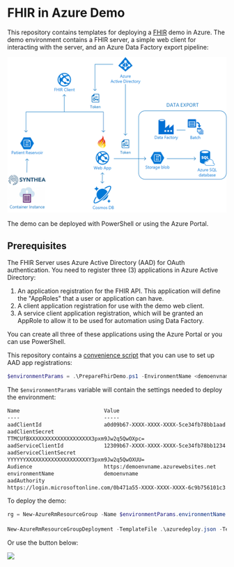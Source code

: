 # FHIR in Azure Demo

This repository contains templates for deploying a [FHIR](https://hl7.org/fhir) demo in Azure. The demo environment contains a FHIR server, a simple web client for interacting with the server, and an Azure Data Factory export pipeline:

![FHIR Demo Architecture](architecture.png)


The demo can be deployed with PowerShell or using the Azure Portal. 

## Prerequisites

The FHIR Server uses Azure Active Directory (AAD) for OAuth authentication. You need to register three (3) applications in Azure Active Directory:

1. An application registration for the FHIR API. This application will define the "AppRoles" that a user or application can have. 
2. A client application registration for use with the demo web client.
3. A service client application registration, which will be granted an AppRole to allow it to be used for automation using Data Factory.

You can create all three of these applications using the Azure Portal or you can use PowerShell.

This repository contains a [convenience script](PrepareFhirDemo.ps1) that you can use to set up AAD app registrations:

```PowerShell
$environmentParams = .\PrepareFhirDemo.ps1 -EnvironmentName <demoenvname>
```

The `$environmentParams` variable will contain the settings needed to deploy the environment:

```
Name                           Value
----                           -----
aadClientId                    a0d09b67-XXXX-XXXX-XXXX-5ce34fb78bb1aad
aadClientSecret                TTMCUfBXXXXXXXXXXXXXXXXXXXX3pxm9Jw2q5QwOXpc=
aadServiceClientId             12309b67-XXXX-XXXX-XXXX-5ce34fb78bb1234
aadServiceClientSecret         YYYYYYXXXXXXXXXXXXXXXXXXXXY3pxm9Jw2q5QwOXUU=
Audience                       https:/demoenvname.azurewebsites.net
environmentName                demoenvname
aadAuthority                   https://login.microsoftonline.com/0b471a55-XXXX-XXXX-XXXX-6c9b756101c3
```

To deploy the demo:

```PowerShell
rg = New-AzureRmResourceGroup -Name $environmentParams.environmentName -Location westus2

New-AzureRmResourceGroupDeployment -TemplateFile .\azuredeploy.json -TemplateParameterObject $environmentParams -ResourceGroupName $rg.ResourceGroupName -fhirServerTemplateUrl https://url-for-fhir-server/azuredeploy.json

```

Or use the button below:

<a href="https://transmogrify.azurewebsites.net/azuredeploy.json" target="_blank">
    <img src="http://azuredeploy.net/deploybutton.png"/>
</a>
